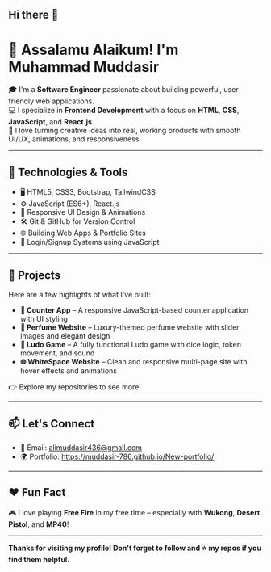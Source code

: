 ## Hi there 👋

<!--
**MUDDASIR-786/Muddasir-786** is a ✨ _special_ ✨ repository because its `README.md` (this file) appears on your GitHub profile.

Here are some ideas to get you started:

- 🔭 I’m currently working on ...
- 🌱 I’m currently learning ...
- 👯 I’m looking to collaborate on ...
- 🤔 I’m looking for help with ...
- 💬 Ask me about ...
- 📫 How to reach me: ...
- 😄 Pronouns: ...
- ⚡ Fun fact: ...
-->
# 👋 Assalamu Alaikum! I'm Muhammad Muddasir

🎓 I'm a **Software Engineer** passionate about building powerful, user-friendly web applications.  
💻 I specialize in **Frontend Development** with a focus on **HTML**, **CSS**, **JavaScript**, and **React.js**.  
🚀 I love turning creative ideas into real, working products with smooth UI/UX, animations, and responsiveness.

---

## 🔧 Technologies & Tools

- 🖥️ HTML5, CSS3, Bootstrap, TailwindCSS
- ⚙️ JavaScript (ES6+), React.js
- 🎨 Responsive UI Design & Animations
- 🛠️ Git & GitHub for Version Control
- 🌐 Building Web Apps & Portfolio Sites
- 🔐 Login/Signup Systems using JavaScript

---

## 📁 Projects

Here are a few highlights of what I've built:

- **🧮 Counter App** – A responsive JavaScript-based counter application with UI styling  
- **🧴 Perfume Website** – Luxury-themed perfume website with slider images and elegant design  
- **🎲 Ludo Game** – A fully functional Ludo game with dice logic, token movement, and sound  
- **🌐 WhiteSpace Website** – Clean and responsive multi-page site with hover effects and animations  

👉 Explore my repositories to see more!

---

## 📫 Let's Connect

- 📧 Email: alimuddasir436@gmail.com
- 🌍 Portfolio: https://muddasir-786.github.io/New-portfolio/


---

## ❤️ Fun Fact

🎮 I love playing **Free Fire** in my free time – especially with **Wukong**, **Desert Pistol**, and **MP40**!

---

**Thanks for visiting my profile! Don't forget to follow and ⭐ my repos if you find them helpful.**

